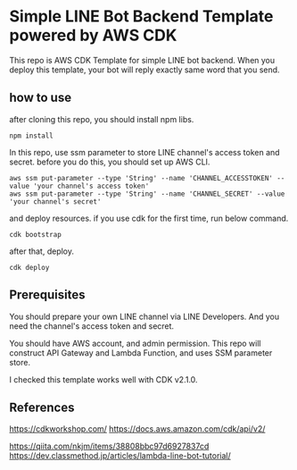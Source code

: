 # Simple LINE Bot Backend Template powered by AWS CDK
This repo is AWS CDK Template for simple LINE bot backend.
When you deploy this template, your bot will reply exactly same word that you send.

## how to use

after cloning this repo, you should install npm libs.
```
npm install
```

In this repo, use ssm parameter to store LINE channel's access token and secret.
before you do this, you should set up AWS CLI.
```
aws ssm put-parameter --type 'String' --name 'CHANNEL_ACCESSTOKEN' --value 'your channel's access token'
aws ssm put-parameter --type 'String' --name 'CHANNEL_SECRET' --value 'your channel's secret'
```

and deploy resources.
if you use cdk for the first time, run below command.
```
cdk bootstrap
```

after that, deploy.
```
cdk deploy
```

## Prerequisites

You should prepare your own LINE channel via LINE Developers.
And you need the channel's access token and secret.

You should have AWS account, and admin permission.
This repo will construct API Gateway and Lambda Function, and uses SSM parameter store.

I checked this template works well with CDK v2.1.0.

## References
https://cdkworkshop.com/
https://docs.aws.amazon.com/cdk/api/v2/

https://qiita.com/nkjm/items/38808bbc97d6927837cd
https://dev.classmethod.jp/articles/lambda-line-bot-tutorial/
